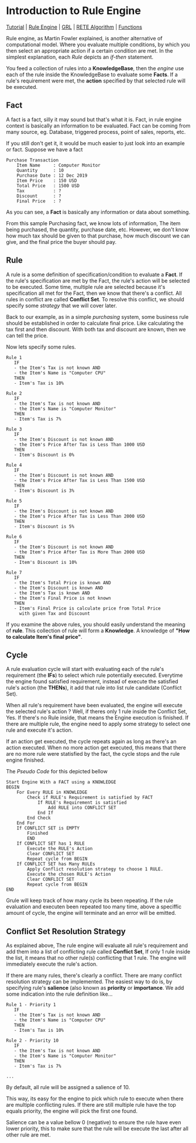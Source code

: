 # Introduction to Rule Engine

[Tutorial](Tutorial_en.md) | [Rule Engine](RuleEngine_en.md) | [GRL](GRL_en.md) | [RETE Algorithm](RETE_en.md) | [Functions](Function_en.md)

Rule engine, as Martin Fowler explained, is another alternative of computational model.
Where you evaluate multiple conditions, by which you then select an appropriate action if a certain
condition are met. In the simplest explanation, each *Rule* depicts an *if-then* statement.

You feed a collection of rules into a **KnowledgeBase**, then the *engine* use each of the 
rule inside the KnowledgeBase to evaluate some **Facts**. If a rule's requirement were met,
the **action** specified by that selected rule will be executed.

## Fact

A fact is a fact, silly it may sound but that's what it is. Fact, in rule engine context
is basically an information to be evaluated. Fact can be coming from many source, eg. 
Database, triggered process, point of sales, reports, etc.
 
If you still don't get it, it would be much easier to just look
into an example or fact. Suppose we have a fact

```text
Purchase Transaction
    Item Name     : Computer Monitor
    Quantity      : 10
    Purchase Date : 12 Dec 2019
    Item Price    : 150 USD
    Total Price   : 1500 USD
    Tax           : ?
    Discount      : ?
    Final Price   : ?
```   

As you can see, a **Fact** is basically any information or data about something.

From this sample Purchasing fact, we know lots of information, The item being purchased, the quantity,
purchase date, etc. However, we don't know how much tax should be given to that purchase,
how much discount we can give, and the final price the buyer should pay.

## Rule

A rule is a some definition of specification/condition to evaluate a **Fact**. If the
rule's specification are met by the Fact, the rule's action will be selected to be executed.
Some time, multiple rule are selected because it's specification all met for the Fact, then we know
that there's a conflict. All rules in conflict are called **Conflict Set**. To resolve this
conflict, we should specify some *strategy* that we will cover later.  

Back to our example, as in a simple *purchasing* system, some business rule should be established in order to
calculate final price. Like calculating the tax first and then discount. With both tax and discount
are known, then we can tell the price.

Now lets specify some rules.

```text
Rule 1
   IF
   - the Item's Tax is not known AND
   - the Item's Name is "Computer CPU"
   THEN
   - Item's Tax is 10%

Rule 2
   IF
   - the Item's Tax is not known AND
   - the Item's Name is "Computer Monitor"
   THEN
   - Item's Tax is 7%

Rule 3
   IF
   - the Item's Discount is not known AND
   - the Item's Price After Tax is Less Than 1000 USD
   THEN
   - Item's Discount is 0%

Rule 4
   IF
   - the Item's Discount is not known AND
   - the Item's Price After Tax is Less Than 1500 USD
   THEN
   - Item's Discount is 3%

Rule 5
   IF
   - the Item's Discount is not known AND
   - the Item's Price After Tax is Less Than 2000 USD
   THEN
   - Item's Discount is 5%

Rule 6
   IF
   - the Item's Discount is not known AND
   - the Item's Price After Tax is More Than 2000 USD
   THEN
   - Item's Discount is 10%

Rule 7
   IF
   - the Item's Total Price is known AND
   - the Item's Discount is known AND
   - the Item's Tax is known AND
   - the Item's Final Price is not known
   THEN
   - Item's Final Price is calculate price from Total Price 
     with given Tax and Discount 
```

If you examine the above rules, you should easily understand the meaning
of **rule**. This collection of rule will form a **Knowledge**. A knowledge of
**"How to calculate Item's final price"**.

## Cycle

A rule evaluation cycle will start with evaluating each of the rule's requirement (the **IFs**)
to select which rule potentially executed. Everytime the engine found satisfied 
requirement, instead of execute the satisfied rule's action (the **THENs**), it add 
that rule into list rule candidate (Conflict Set). 

When all rule's requirement have been evaluated, 
the engine will execute the selected rule's action ? Well, if theres only 1 rule
inside the Conflict Set, Yes. If there's no Rule inside, that means the Engine execution
is finished. If there are multiple rule, the engine need to apply some strategy 
to select one rule and execute it's action.

If an action get executed, the cycle repeats again as long as there's an action executed.
When no more action get executed, this means that there are no more rule were statisfied
by the fact, the cycle stops and the rule engine finished.

The *Pseudo Code* for this depicted bellow

```text
Start Engine With a FACT using a KNOWLEDGE
BEGIN
    For Every RULE in KNOWLEDGE
        Check if RULE's Requirement is satisfied by FACT
            If RULE's Requirement is satisfied
                Add RULE into CONFLICT SET
            End If
        End Check
    End For
    If CONFLICT SET is EMPTY 
        Finished
        END
    If CONFLICT SET has 1 RULE
        Execute the RULE's Action
        Clear CONFLICT SET
        Repeat cycle from BEGIN
    If CONFLICT SET has Many RULEs
        Apply Conflict resolution strategy to choose 1 RULE.
        Execute the chosen RULE's Action
        Clear CONFLICT SET
        Repeat cycle from BEGIN
END
``` 

Grule will keep track of how many cycle its been repeating. If the rule evaluation and executen
been repeated too many time, above a speciffic amount of cycle, the engine will terminate
and an error will be emitted.

## Conflict Set Resolution Strategy

As explained above, The rule engine will evaluate all rule's requirement and add 
them into a list of conflicting rule called **Conflict Set**, If only 1 rule
inside the list, it means that no other rule(s) conflicting that 1 rule. The engine
will immediately execute the rule's action.

If there are many rules, there's clearly a conflict. There are many conflict resolution strategy
can be implemented. The easiest way to do is, by specifying rule's **salience** (also known as
**priority** or **importance**. We add some indication into the rule definition like...

```text
Rule 1 - Priority 1
   IF
   - the Item's Tax is not known AND
   - the Item's Name is "Computer CPU"
   THEN
   - Item's Tax is 10%

Rule 2 - Priority 10
   IF
   - the Item's Tax is not known AND
   - the Item's Name is "Computer Monitor"
   THEN
   - Item's Tax is 7%

...
```

By default, all rule will be assigned a salience of 10.

This way, its easy for the engine to pick which rule to execute when there are multiple
conflicting rules. If there are still multiple rule have the top equals priority, the engine
will pick the first one found.

Salience can be a value bellow 0 (negative) to ensure the rule have even lower priority, this
to make sure that the rule will be execute the last after all other rule are met.